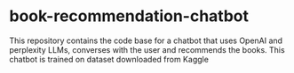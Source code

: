 # book-recommendation-chatbot
This repository contains the code base for a chatbot that uses OpenAI and perplexity LLMs, converses with the user and recommends the books. This chatbot is trained on dataset downloaded from Kaggle 
